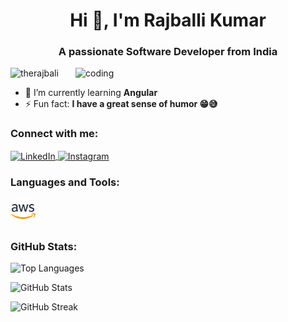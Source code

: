 <h1 align="center">Hi 👋, I'm Rajballi Kumar</h1>
<h3 align="center">A passionate Software Developer from India</h3>

<img align="right" alt="coding" width="400"
	src="https://user-images.githubusercontent.com/55389276/140866485-8fb1c876-9a8f-4d6a-98dc-08c4981eaf70.gif">

<p align="left"> 
  <img src="https://komarev.com/ghpvc/?username=therajbali&label=Profile%20views&color=0e75b6&style=flat"
    alt="therajbali" /> 
</p>

- 🌱 I’m currently learning **Angular**
- ⚡ Fun fact: **I have a great sense of humor 😁😅**

### Connect with me:

<p align="left">
  <a href="https://linkedin.com/in/therajbali" target="blank">
    <img align="center"
      src="https://raw.githubusercontent.com/rahuldkjain/github-profile-readme-generator/master/src/images/icons/Social/linked-in-alt.svg"
      alt="LinkedIn" height="30" width="40" />
  </a>
  <a href="https://instagram.com/therajbali" target="blank">
    <img align="center"
      src="https://raw.githubusercontent.com/rahuldkjain/github-profile-readme-generator/master/src/images/icons/Social/instagram.svg"
      alt="Instagram" height="30" width="40" />
  </a>
</p>

### Languages and Tools:

<p align="left">
  <a href="https://aws.amazon.com" target="_blank" rel="noreferrer">
    <img src="https://raw.githubusercontent.com/devicons/devicon/master/icons/amazonwebservices/amazonwebservices-original-wordmark.svg"
      alt="AWS" width="40" height="40" />
  </a>
  <!-- Add more tools and languages here -->
</p>

### GitHub Stats:

<p align="left">
  <img src="https://github-readme-stats.vercel.app/api/top-langs?username=therajbali&show_icons=true&locale=en&layout=compact"
    alt="Top Languages" />
</p>

<p align="left">
  <img src="https://github-readme-stats.vercel.app/api?username=therajbali&show_icons=true&locale=en"
    alt="GitHub Stats" />
</p>

<p align="left">
  <img src="https://github-readme-streak-stats.herokuapp.com/?user=therajbali"
    alt="GitHub Streak" />
</p>
